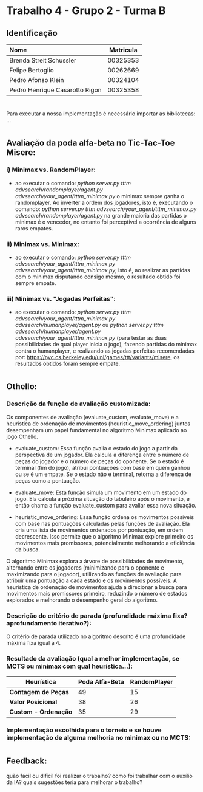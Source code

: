 # Trabalho 4 - Grupo 2 - Turma B

## Identificação

| Nome                           | Matricula   |
| :----------------------------- | :---------: |
| Brenda Streit Schussler        | 00325353    |
| Felipe Bertoglio               | 00262669    |
| Pedro Afonso Klein             | 00324104    |
| Pedro Henrique Casarotto Rigon | 00325358    |

#
Para executar a nossa implementação é necessário importar as bibliotecas: ...

#
## Avaliação da poda alfa-beta no Tic-Tac-Toe Misere:
### i) Minimax vs. RandomPlayer:
* ao executar o comando: _python server.py tttm advsearch/randomplayer/agent.py advsearch/your_agent/tttm_minimax.py_ o minimax sempre ganha o randomplayer. Ao inverter a ordem dos jogadores, isto é, executando o comando: _python server.py tttm advsearch/your_agent/tttm_minimax.py advsearch/randomplayer/agent.py_ na grande maioria das partidas o minimax é o vencedor,  no entanto foi perceptível a ocorrência de alguns raros empates.



### ii) Minimax vs. Minimax: 
* ao executar o comando: _python server.py tttm advsearch/your_agent/tttm_minimax.py advsearch/your_agent/tttm_minimax.py_, isto é, ao realizar as partidas com o minimax disputando consigo mesmo, o resultado obtido foi sempre empate.


### iii) Minimax vs. "Jogadas Perfeitas": 
* ao executar o comando: _python server.py tttm advsearch/your_agent/tttm_minimax.py advsearch/humanplayer/agent.py_ ou _python server.py tttm advsearch/humanplayer/agent.py advsearch/your_agent/tttm_minimax.py_ (para testar as duas possibilidades de qual player inicia o jogo), fazendo partidas do minimax contra o humanplayer, e realizando as jogadas perfeitas recomendadas por: https://nyc.cs.berkeley.edu/uni/games/ttt/variants/misere, os resultados obtidos foram sempre empate. 

#
## Othello: 
### Descrição da função de avaliação customizada: 

Os componentes de avaliação (evaluate_custom, evaluate_move) e a heurística de ordenação de movimentos (heuristic_move_ordering) juntos desempenham um papel fundamental no algoritmo Minimax aplicado ao jogo Othello.

* evaluate_custom: Essa função avalia o estado do jogo a partir da perspectiva de um jogador. Ela calcula a diferença entre o número de peças do jogador e o número de peças do oponente. Se o estado é terminal (fim do jogo), atribui pontuações com base em quem ganhou ou se é um empate. Se o estado não é terminal, retorna a diferença de peças como a pontuação.

* evaluate_move: Esta função simula um movimento em um estado do jogo. Ela calcula a próxima situação do tabuleiro após o movimento, e então chama a função evaluate_custom para avaliar essa nova situação.

* heuristic_move_ordering: Essa função ordena os movimentos possíveis com base nas pontuações calculadas pelas funções de avaliação. Ela cria uma lista de movimentos ordenados por pontuação, em ordem decrescente. Isso permite que o algoritmo Minimax explore primeiro os movimentos mais promissores, potencialmente melhorando a eficiência da busca.

O algoritmo Minimax explora a árvore de possibilidades de movimento, alternando entre os jogadores (minimizando para o oponente e maximizando para o jogador), utilizando as funções de avaliação para atribuir uma pontuação a cada estado e os movimentos possíveis. A heurística de ordenação de movimentos ajuda a direcionar a busca para movimentos mais promissores primeiro, reduzindo o número de estados explorados e melhorando o desempenho geral do algoritmo.

### Descrição do critério de parada (profundidade máxima fixa? aprofundamento iterativo?):  

O critério de parada utilizado no algoritmo descrito é uma profundidade máxima fixa igual a 4.

### Resultado da avaliação (qual a melhor implementação, se MCTS ou minimax com qual heurística...):

|Heurística|Poda Alfa-Beta|RandomPlayer|
|--|----|----|
|**Contagem de Peças**|49|15|
|**Valor Posicional**|38|26|
|**Custom - Ordenação**|35|29|

### Implementação escolhida para o torneio e se houve implementação de alguma melhoria no minimax ou no MCTS: 

#
## Feedback: 
quão fácil ou difícil foi realizar o trabalho? como foi trabalhar com o auxílio
da IA? quais sugestões teria para melhorar o trabalho? 

